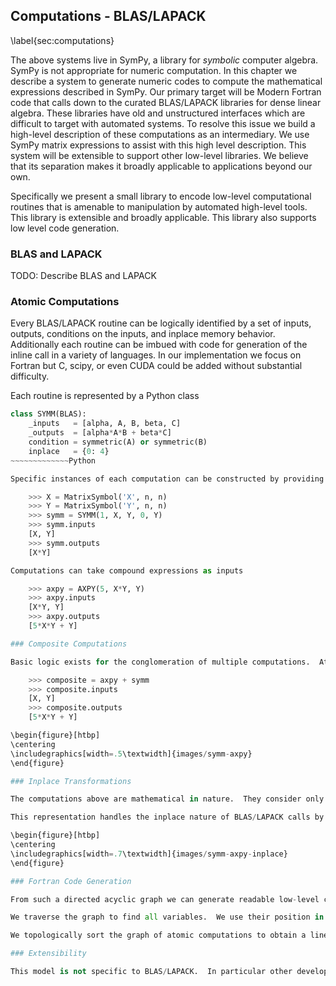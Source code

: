 
Computations - BLAS/LAPACK
--------------------------

\label{sec:computations}

The above systems live in SymPy, a library for *symbolic* computer algebra.  SymPy is not appropriate for numeric computation.  In this chapter we describe a system to generate numeric codes to compute the mathematical expressions described in SymPy.  Our primary target will be Modern Fortran code that calls down to the curated BLAS/LAPACK libraries for dense linear algebra.  These libraries have old and unstructured interfaces which are difficult to target with automated systems.  To resolve this issue we build a high-level description of these computations as an intermediary.  We use SymPy matrix expressions to assist with this high level description.  This system will be extensible to support other low-level libraries.  We believe that its separation makes it broadly applicable to applications beyond our own.

Specifically we present a small library to encode low-level computational routines that is amenable to manipulation by automated high-level tools.  This library is extensible and broadly applicable.  This library also supports low level code generation.

### BLAS and LAPACK

TODO: Describe BLAS and LAPACK

### Atomic Computations

Every BLAS/LAPACK routine can be logically identified by a set of inputs, outputs, conditions on the inputs, and inplace memory behavior.  Additionally each routine can be imbued with code for generation of the inline call in a variety of languages.  In our implementation we focus on Fortran but C, scipy, or even CUDA could be added without substantial difficulty.

Each routine is represented by a Python class

~~~~~~~~~~~~~Python
class SYMM(BLAS):
    _inputs   = [alpha, A, B, beta, C]
    _outputs  = [alpha*A*B + beta*C]
    condition = symmetric(A) or symmetric(B)
    inplace   = {0: 4}
~~~~~~~~~~~~~Python

Specific instances of each computation can be constructed by providing corresponding inputs, traditionally SymPy Expressions. 

    >>> X = MatrixSymbol('X', n, n)
    >>> Y = MatrixSymbol('Y', n, n)
    >>> symm = SYMM(1, X, Y, 0, Y)
    >>> symm.inputs
    [X, Y]
    >>> symm.outputs
    [X*Y]

Computations can take compound expressions as inputs

    >>> axpy = AXPY(5, X*Y, Y)
    >>> axpy.inputs
    [X*Y, Y]
    >>> axpy.outputs
    [5*X*Y + Y]

### Composite Computations

Basic logic exists for the conglomeration of multiple computations.  Atomic computations are stored in a set.  Properties about the composite computation such as inputs, outputs, and topological sort can be computed

    >>> composite = axpy + symm
    >>> composite.inputs
    [X, Y]
    >>> composite.outputs
    [5*X*Y + Y]

\begin{figure}[htbp]
\centering
\includegraphics[width=.5\textwidth]{images/symm-axpy}
\end{figure}

### Inplace Transformations

The computations above are mathematical in nature.  They consider only mathematical transformations that are performed by the computations and not the computational concerns; in particular they are ignorant of memory use.  We provide transformations to a second representation where each variable contains both mathematical information and a unique identifier.

This representation handles the inplace nature of BLAS/LAPACK calls by injecting `COPY` operations and removing them when possible.

\begin{figure}[htbp]
\centering
\includegraphics[width=.7\textwidth]{images/symm-axpy-inplace}
\end{figure}

### Fortran Code Generation

From such a directed acyclic graph we can generate readable low-level code.  We focus on Fortran 90.

We traverse the graph to find all variables.  We use their position in the graph and optional user input to determine intent (input, output).  We use the associated mathematical variable to determine type and shape.  We use the identification token to determine the variable name.  

We topologically sort the graph of atomic computations to obtain a linear ordering.  Each computation object (e.g. `symm` or `axpy`) is then given the names of its variables and then emits the Fortran code necessary to call its associated BLAS/LAPACK routine.

### Extensibility

This model is not specific to BLAS/LAPACK.  In particular other developers have extended this to include other high performance numerical libraries like FFTW and ARPACK (arpack is in progress).

